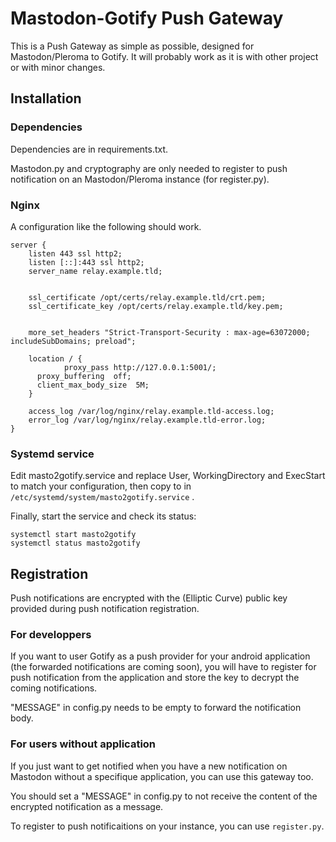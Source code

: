 # Mastodon-Gotify Push Gateway

This is a Push Gateway as simple as possible, designed for Mastodon/Pleroma to Gotify. It will probably work as it is with other project or with minor changes.

## Installation

### Dependencies

Dependencies are in requirements.txt.

Mastodon.py and cryptography are only needed to register to push notification on an Mastodon/Pleroma instance (for register.py).

### Nginx

A configuration like the following should work.

```
server {
    listen 443 ssl http2;
    listen [::]:443 ssl http2;
    server_name relay.example.tld;


    ssl_certificate /opt/certs/relay.example.tld/crt.pem;
    ssl_certificate_key /opt/certs/relay.example.tld/key.pem;

    
    more_set_headers "Strict-Transport-Security : max-age=63072000; includeSubDomains; preload";

    location / {
			proxy_pass http://127.0.0.1:5001/;
      proxy_buffering  off;
      client_max_body_size  5M;
    }

    access_log /var/log/nginx/relay.example.tld-access.log;
    error_log /var/log/nginx/relay.example.tld-error.log;
}
```

### Systemd service

Edit masto2gotify.service and replace User, WorkingDirectory and ExecStart to match your configuration, then copy to in `/etc/systemd/system/masto2gotify.service` .

Finally, start the service and check its status:

```
systemctl start masto2gotify
systemctl status masto2gotify
```

## Registration

Push notifications are encrypted with the (Elliptic Curve) public key provided during push notification registration. 

### For developpers

If you want to user Gotify as a push provider for your android application (the forwarded notifications are coming soon), you will have to register for push notification from the application and store the key to decrypt the coming notifications.

"MESSAGE" in config.py needs to be empty to forward the notification body.

### For users without application

If you just want to get notified when you have a new notification on Mastodon without a specifique application, you can use this gateway too.

You should set a "MESSAGE" in config.py to not receive the content of the encrypted notification as a message.

To register to push notificaitions on your instance, you can use `register.py`.
